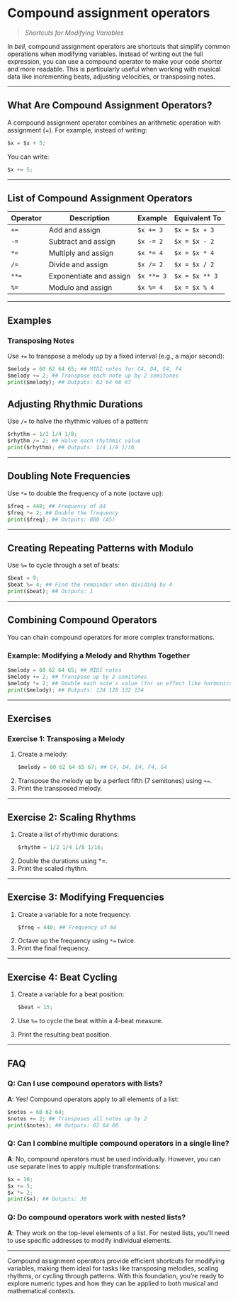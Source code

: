 # Compound assignment operators

> _Shortcuts for Modifying Variables_

In _bell_, compound assignment operators are shortcuts that simplify common operations when modifying variables. Instead of writing out the full expression, you can use a compound operator to make your code shorter and more readable. This is particularly useful when working with musical data like incrementing beats, adjusting velocities, or transposing notes.

---

## What Are Compound Assignment Operators?

A compound assignment operator combines an arithmetic operation with assignment (=). For example, instead of writing:

```py
$x = $x + 5;
```

You can write:

```py
$x += 5;
```

---

## List of Compound Assignment Operators

| Operator | Description             | Example    | Equivalent To  |
| -------- | ----------------------- | ---------- | -------------- |
| `+=`     | Add and assign          | `$x += 3`  | `$x = $x + 3`  |
| `-=`     | Subtract and assign     | `$x -= 2`  | `$x = $x - 2`  |
| `*=`     | Multiply and assign     | `$x *= 4`  | `$x = $x * 4`  |
| `/=`     | Divide and assign       | `$x /= 2`  | `$x = $x / 2`  |
| `**=`    | Exponentiate and assign | `$x **= 3` | `$x = $x ** 3` |
| `%=`     | Modulo and assign       | `$x %= 4`  | `$x = $x % 4`  |

---

## Examples

### Transposing Notes

Use `+=` to transpose a melody up by a fixed interval (e.g., a major second):

```py
$melody = 60 62 64 65; ## MIDI notes for C4, D4, E4, F4
$melody += 2; ## Transpose each note up by 2 semitones
print($melody); ## Outputs: 62 64 66 67
```

## Adjusting Rhythmic Durations

Use `/=` to halve the rhythmic values of a pattern:

```py
$rhythm = 1/2 1/4 1/8;
$rhythm /= 2; ## Halve each rhythmic value
print($rhythm); ## Outputs: 1/4 1/8 1/16
```

---

## Doubling Note Frequencies

Use `*=` to double the frequency of a note (octave up):

```py
$freq = 440; ## Frequency of A4
$freq *= 2; ## Double the frequency
print($freq); ## Outputs: 880 (A5)
```

---

## Creating Repeating Patterns with Modulo

Use `%=` to cycle through a set of beats:

```py
$beat = 9;
$beat %= 4; ## Find the remainder when dividing by 4
print($beat); ## Outputs: 1
```

---

## Combining Compound Operators

You can chain compound operators for more complex transformations.

### Example: Modifying a Melody and Rhythm Together

```py
$melody = 60 62 64 65; ## MIDI notes
$melody += 2; ## Transpose up by 2 semitones
$melody *= 2; ## Double each note's value (for an effect like harmonics)
print($melody); ## Outputs: 124 128 132 134
```

---

## Exercises

### Exercise 1: Transposing a Melody

1. Create a melody:
   ```py
   $melody = 60 62 64 65 67; ## C4, D4, E4, F4, G4
   ```
2. Transpose the melody up by a perfect fifth (7 semitones) using `+=`.
3. Print the transposed melody.

---

## Exercise 2: Scaling Rhythms

1. Create a list of rhythmic durations:
   ```py
   $rhythm = 1/2 1/4 1/8 1/16;
   ```
2. Double the durations using \*=.
3. Print the scaled rhythm.

---

## Exercise 3: Modifying Frequencies

1. Create a variable for a note frequency:
   ```py
   $freq = 440; ## Frequency of A4
   ```
2. Octave up the frequency using `*=` twice.
3. Print the final frequency.

---

## Exercise 4: Beat Cycling

1. Create a variable for a beat position:

   ```py
   $beat = 15;
   ```

2. Use `%=` to cycle the beat within a 4-beat measure.
3. Print the resulting beat position.

---

## FAQ

### Q: Can I use compound operators with lists?

**A**: Yes! Compound operators apply to all elements of a list:

```py
$notes = 60 62 64;
$notes += 2; ## Transposes all notes up by 2
print($notes); ## Outputs: 62 64 66
```

### Q: Can I combine multiple compound operators in a single line?

**A**: No, compound operators must be used individually. However, you can use separate lines to apply multiple transformations:

```py
$x = 10;
$x += 5;
$x *= 2;
print($x); ## Outputs: 30
```

### Q: Do compound operators work with nested lists?

**A**: They work on the top-level elements of a list. For nested lists, you'll need to use specific addresses to modify individual elements.

---

Compound assignment operators provide efficient shortcuts for modifying variables, making them ideal for tasks like transposing melodies, scaling rhythms, or cycling through patterns. With this foundation, you’re ready to explore numeric types and how they can be applied to both musical and mathematical contexts.
